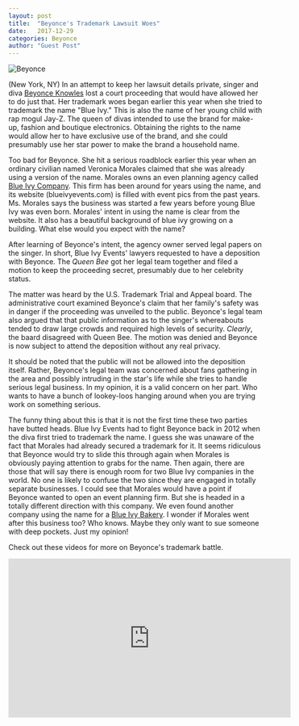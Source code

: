 ```yaml
---
layout: post
title:  "Beyonce's Trademark Lawsuit Woes"
date:   2017-12-29
categories: Beyonce
author: "Guest Post"
---
```

![Beyonce](https://github.com/conspiracyxo/tux/blob/master/beyonce.jpg "Beyonce Knowles")

(New York, NY) In an attempt to keep her lawsuit details private, singer and diva [Beyonce Knowles](https://www.beyonce.com/) lost a court proceeding that would have allowed her to do just that. Her trademark woes began earlier this year when she tried to trademark the name "Blue Ivy." This is also the name of her young child with rap mogul Jay-Z. The queen of divas intended to use the brand for make-up, fashion and boutique electronics. Obtaining the rights to the name would allow her to have exclusive use of the brand, and she could presumably use her star power to make the brand a household name. 

Too bad for Beyonce. She hit a serious roadblock earlier this year when an ordinary civilian named Veronica Morales claimed that she was already using a version of the name. Morales owns an even planning agency called [Blue Ivy Company](http://www.blueivyevents.com/). This firm has been around for years using the name, and its website (blueivyevents.com) is filled with event pics from the past years. Ms. Morales says the business was started a few years before young Blue Ivy was even born. Morales' intent in using the name is clear from the website. It also has a beautiful background of blue ivy growing on a building. What else would you expect with the name? 

After learning of Beyonce's intent, the agency owner served legal papers on the singer. In short, Blue Ivy Events' lawyers requested to have a deposition with Beyonce. The *Queen Bee* got her legal team together and filed a motion to keep the proceeding secret, presumably due to her celebrity status. 

The matter was heard by the U.S. Trademark Trial and Appeal board. The administrative court examined Beyonce's claim that her family's safety was in danger if the proceeding was unveiled to the public. Beyonce's legal team also argued that that public information as to the singer's whereabouts tended to draw large crowds and required high levels of security. *Clearly*, the baard disagreed with Queen Bee. The motion was denied and Beyonce is now subject to attend the deposition without any real privacy. 

It should be noted that the public will not be allowed into the deposition itself. Rather, Beyonce's legal team was concerned about fans gathering in the area and possibly intruding in the star's life while she tries to handle serious legal business. In my opinion, it is a valid concern on her part. Who wants to have a bunch of lookey-loos hanging around when you are trying work on something serious. 

The funny thing about this is that it is not the first time these two parties have butted heads. Blue Ivy Events had to fight Beyonce back in 2012 when the diva first tried to trademark the name. I guess she was unaware of the fact that Morales had already secured a trademark for it. It seems ridiculous that Beyonce would try to slide this through again when Morales is obviously paying attention to grabs for the name. Then again, there are those that will say there is enough room for two Blue Ivy companies in the world. No one is likely to confuse the two since they are engaged in totally separate businesses. I could see that Morales would have a point if Beyonce wanted to open an event planning firm. But she is headed in a totally different direction with this company. We even found another company using the name for a [Blue Ivy Bakery](https://www.blueivycompany.com/). I wonder if Morales went after this business too? Who knows. Maybe they only want to sue someone with deep pockets. Just my opinion! 

Check out these videos for more on Beyonce's trademark battle. 

<center><iframe width="560" height="315" src="https://www.youtube.com/embed/H4Uv-Jki4uM" frameborder="0" gesture="media" allow="encrypted-media" allowfullscreen></iframe></center>


